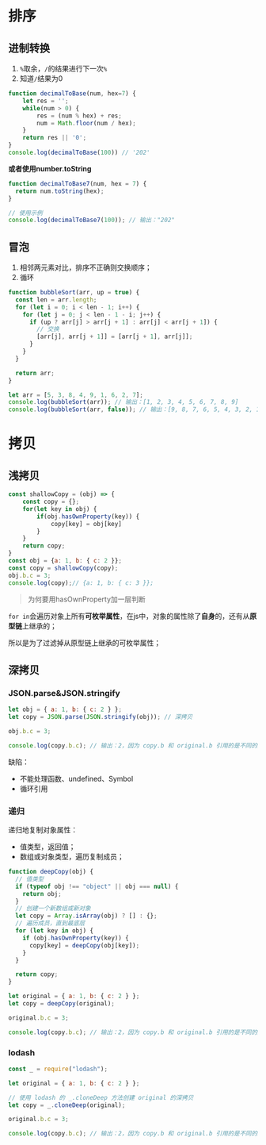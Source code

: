 # 排序

## 进制转换

1. `%`取余，`/`的结果进行下一次`%`
2. 知道`/`结果为0

```js
function decimalToBase(num, hex=7) {
    let res = '';
    while(num > 0) {
        res = (num % hex) + res;
        num = Math.floor(num / hex);
    }
    return res || '0';
}
console.log(decimalToBase(100)) // '202'
```

**或者使用number.toString**

```js
function decimalToBase7(num, hex = 7) {
  return num.toString(hex);
}

// 使用示例
console.log(decimalToBase7(100)); // 输出："202"
```



## 冒泡

1. 相邻两元素对比，排序不正确则交换顺序；
2. 循环

```js
function bubbleSort(arr, up = true) {
  const len = arr.length;
  for (let i = 0; i < len - 1; i++) {
    for (let j = 0; j < len - 1 - i; j++) {
      if (up ? arr[j] > arr[j + 1] : arr[j] < arr[j + 1]) {
        // 交换
        [arr[j], arr[j + 1]] = [arr[j + 1], arr[j]];
      }
    }
  }

  return arr;
}

let arr = [5, 3, 8, 4, 9, 1, 6, 2, 7];
console.log(bubbleSort(arr)); // 输出：[1, 2, 3, 4, 5, 6, 7, 8, 9]
console.log(bubbleSort(arr, false)); // 输出：[9, 8, 7, 6, 5, 4, 3, 2, 1]
```

# 拷贝

## 浅拷贝

```js
const shallowCopy = (obj) => {
    const copy = {};
    for(let key in obj) {
        if(obj.hasOwnProperty(key)) {
            copy[key] = obj[key]
        }
    }
    return copy;
}
const obj = {a: 1, b: { c: 2 }};
const copy = shallowCopy(copy);
obj.b.c = 3;
console.log(copy);// {a: 1, b: { c: 3 }};
```

> 为何要用hasOwnProperty加一层判断

`for in`会遍历对象上所有**可枚举属性**，在js中，对象的属性除了**自身**的，还有从**原型链**上继承的；

所以是为了过滤掉从原型链上继承的可枚举属性；



## 深拷贝

### JSON.parse&JSON.stringify

```js
let obj = { a: 1, b: { c: 2 } };
let copy = JSON.parse(JSON.stringify(obj)); // 深拷贝

obj.b.c = 3;

console.log(copy.b.c); // 输出：2，因为 copy.b 和 original.b 引用的是不同的对象
```

缺陷：

- 不能处理函数、undefined、Symbol
- 循环引用

### 递归

递归地复制对象属性：

- 值类型，返回值；
- 数组或对象类型，遍历复制成员；

```js
function deepCopy(obj) {
  // 值类型
  if (typeof obj !== "object" || obj === null) {
    return obj;
  }
  // 创建一个新数组或新对象
  let copy = Array.isArray(obj) ? [] : {};
  // 遍历成员，直到最底层
  for (let key in obj) {
    if (obj.hasOwnProperty(key)) {
      copy[key] = deepCopy(obj[key]);
    }
  }

  return copy;
}

let original = { a: 1, b: { c: 2 } };
let copy = deepCopy(original);

original.b.c = 3;

console.log(copy.b.c); // 输出：2，因为 copy.b 和 original.b 引用的是不同的对象

```

### lodash

```js
const _ = require("lodash");

let original = { a: 1, b: { c: 2 } };

// 使用 lodash 的 _.cloneDeep 方法创建 original 的深拷贝
let copy = _.cloneDeep(original);

original.b.c = 3;

console.log(copy.b.c); // 输出：2，因为 copy.b 和 original.b 引用的是不同的对象
```

